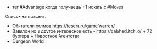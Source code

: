 * тег #Advantage когда получаешь +1 искать с  #Moves


Список на прасниг:
- Обитатели холмов https://tesera.ru/game/warren/
- Вавилон но и другое интересное есть - https://galahed.itch.io/ + 72 бургера + Новостное Агентство
- Dungeon World
